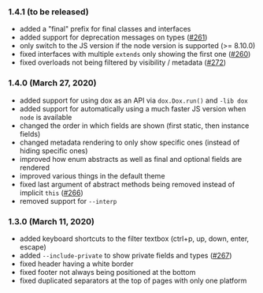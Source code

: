 ### 1.4.1 (to be released)

- added a "final" prefix for final classes and interfaces
- added support for deprecation messages on types ([#261](https://github.com/HaxeFoundation/dox/issues/261))
- only switch to the JS version if the node version is supported (>= 8.10.0)
- fixed interfaces with multiple `extends` only showing the first one ([#260](https://github.com/HaxeFoundation/dox/issues/260))
- fixed overloads not being filtered by visibility / metadata ([#272](https://github.com/HaxeFoundation/dox/issues/272))

### 1.4.0 (March 27, 2020)

- added support for using dox as an API via `dox.Dox.run()` and `-lib dox`
- added support for automatically using a much faster JS version when `node` is available
- changed the order in which fields are shown (first static, then instance fields)
- changed metadata rendering to only show specific ones (instead of hiding specific ones)
- improved how enum abstracts as well as final and optional fields are rendered
- improved various things in the default theme
- fixed last argument of abstract methods being removed instead of implicit `this` ([#266](https://github.com/HaxeFoundation/dox/issues/266))
- removed support for `--interp`

### 1.3.0 (March 11, 2020)

- added keyboard shortcuts to the filter textbox (ctrl+p, up, down, enter, escape)
- added `--include-private` to show private fields and types ([#267](https://github.com/HaxeFoundation/dox/pull/267))
- fixed header having a white border
- fixed footer not always being positioned at the bottom
- fixed duplicated separators at the top of pages with only one platform
